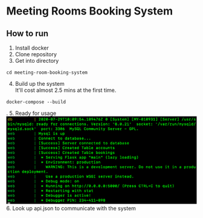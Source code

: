 # Meeting Rooms Booking System
## How to run
1. Install docker
2. Clone repository
3. Get into directory
```
cd meeting-room-booking-system
```
4. Build up the system  
It'll cost almost 2.5 mins at the first time.
```
docker-compose --build
```
. 
5. Ready for usage
![Build Success](build_success.png)
6. Look up api.json to communicate with the system